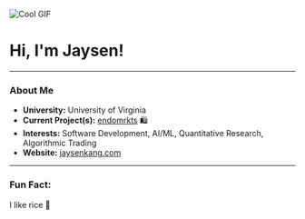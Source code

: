 ![Cool GIF](https://64.media.tumblr.com/31a4fddc18db83a84503e1531df3903f/tumblr_pdned1CyHM1xdue7io1_500.gif)

# Hi, I'm Jaysen!

---

### About Me
- **University:** University of Virginia
- **Current Project(s):** [endomrkts](https://endomrkts.com) 🛍️ 
- **Interests:** Software Development, AI/ML, Quantitative Research, Algorithmic Trading
- **Website:** [jaysenkang.com](https://jaysenkang.com)

---

### Fun Fact:
I like rice 🍚


